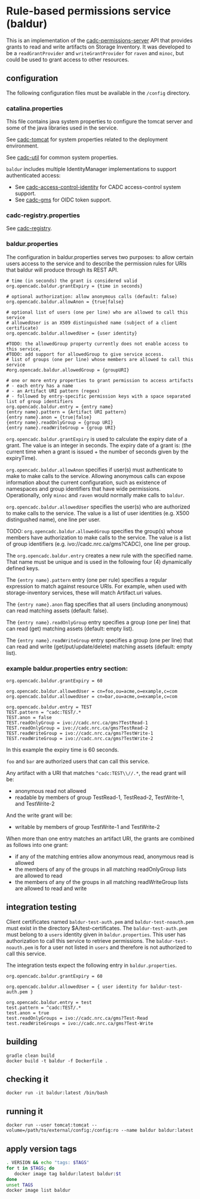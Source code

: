 # Rule-based permissions service (baldur)

This is an implementation of the <a href="https://github.com/opencadc/ac/tree/master/cadc-permissions-server">cadc-permissions-server</a> API that provides grants to read and write
artifacts on Storage Inventory. It was developed to be a `readGrantProvider` and
`writeGrantProvider` for `raven` and `minoc`, but could be used to grant access to other
resources.

## configuration

The following configuration files must be available in the `/config` directory.

### catalina.properties

This file contains java system properties to configure the tomcat server and some
of the java libraries used in the service.

See <a href="https://github.com/opencadc/docker-base/tree/master/cadc-tomcat">cadc-tomcat</a>
for system properties related to the deployment environment.

See <a href="https://github.com/opencadc/core/tree/master/cadc-util">cadc-util</a>
for common system properties. 

`baldur` includes multiple IdentityManager implementations to support authenticated access:
 - See <a href="https://github.com/opencadc/ac/tree/master/cadc-access-control-identity">cadc-access-control-identity</a> for CADC access-control system support.
 - See <a href="https://github.com/opencadc/ac/tree/master/cadc-gms">cadc-gms</a> for OIDC token support.

### cadc-registry.properties

See <a href="https://github.com/opencadc/reg/tree/master/cadc-registry">cadc-registry</a>.

### baldur.properties

The configuration in baldur.properties serves two purposes:  to allow certain users access to the service and to describe the permission rules for URIs that baldur will produce through its REST API.
```
# time (in seconds) the grant is considered valid 
org.opencadc.baldur.grantExpiry = {time in seconds}

# optional authorization: allow anonymous calls (default: false)
org.opencadc.baldur.allowAnon = {true|false}

# optional list of users (one per line) who are allowed to call this service
# allowedUser is an X509 distinguished name (subject of a client certificate)
org.opencadc.baldur.allowedUser = {user identity}

#TODO: the allowedGroup property currently does not enable access to this service,
#TODO: add support for allowedGroup to give service access.
# list of groups (one per line) whose members are allowed to call this service
#org.opencadc.baldur.allowedGroup = {groupURI}

# one or more entry properties to grant permission to access artifacts
# - each entry has a name
# - an Artifact URI pattern (regex)
# - followed by entry-specific permission keys with a space separated list of group identifiers
org.opencadc.baldur.entry = {entry name}
{entry name}.pattern = {Artifact URI pattern}
{entry name}.anon = {true|false}
{entry name}.readOnlyGroup = {group URI}
{entry name}.readWriteGroup = {group URI}
```
`org.opencadc.baldur.grantExpiry` is used to calculate the expiry date of a grant. The value is an integer in seconds. The expiry date of a grant is: (the current time when a grant is issued + the number of seconds given by the expiryTime).

`org.opencadc.baldur.allowAnon` specifies if user(s) must authenticate to make to make calls to the service. Allowing
anonymous calls can expose information about the current configuration, such as existence of namespaces and group
identifiers that have wide permissions. Operationally, only `minoc` and `raven` would normally make calls to `baldur`.

`org.opencadc.baldur.allowedUser` specifies the user(s) who are authorized to make calls to the service. The value is a list of user identities (e.g. X500 distingushed name), one line per user.

TODO: `org.opencadc.baldur.allowedGroup` specifies the group(s) whose members have authorization to make calls to the service. The value is a list of group identifiers (e.g. ivo://cadc.nrc.ca/gms?CADC), one line per group.

The `org.opencadc.baldur.entry` creates a new rule with the specified name. That name must be
unique and is used in the following four (4) dynamically defined keys.

The `{entry name}.pattern` entry (one per rule) specifies a regular expression to match against
resource URIs. For example, when used with storage-inventory services, these will match Artifact.uri values.

The `{entry name}.anon` flag specifies that all users (including anonymous) can read matching assets (default: false).

The `{entry name}.readOnlyGroup` entry specifies a group (one per line) that can read (get) matching assets (default: empty list).

The `{entry name}.readWriteGroup` entry specifies a group (one per line) that can read and write 
(get/put/update/delete) matching assets (default: empty list).

### example baldur.properties entry section:
```
org.opencadc.baldur.grantExpiry = 60

org.opencadc.baldur.allowedUser = cn=foo,ou=acme,o=example,c=com 
org.opencadc.baldur.allowedUser = cn=bar,ou=acme,o=example,c=com

org.opencadc.baldur.entry = TEST
TEST.pattern = ^cadc:TEST/.*
TEST.anon = false
TEST.readOnlyGroup = ivo://cadc.nrc.ca/gms?TestRead-1
TEST.readOnlyGroup = ivo://cadc.nrc.ca/gms?TestRead-2
TEST.readWriteGroup = ivo://cadc.nrc.ca/gms?TestWrite-1 
TEST.readWriteGroup = ivo://cadc.nrc.ca/gms?TestWrite-2
```

In this example the expiry time is 60 seconds. 

`foo` and `bar` are authorized users that can call this service.

Any artifact with a URI that matches `^cadc:TEST\\//.*`, the read grant will be:
* anonymous read not allowed
* readable by members of group TestRead-1, TestRead-2, TestWrite-1, and TestWrite-2

And the write grant will be:
* writable by members of group TestWrite-1 and TestWrite-2

When more than one entry matches an artifact URI, the grants are combined as follows into one grant:
* if any of the matching entries allow anonymous read, anonymous read is allowed
* the members of any of the groups in all matching readOnlyGroup lists are allowed to read
* the members of any of the groups in all matching readWriteGroup lists are allowed to read and write


## integration testing

Client certificates named `baldur-test-auth.pem` and `baldur-test-noauth.pem` must exist in the directory $A/test-certificates.
The `baldur-test-auth.pem` must belong to a `users` identity given in `baldur.properties`. This user has authorization to call this service to retrieve permissions.
The `baldur-test-noauth.pem` is for a user not listed in `users` and therefore is not authorized to call this service.

The integration tests expect the following entry in `baldur.properties`. 
```
org.opencadc.baldur.grantExpiry = 60

org.opencadc.baldur.allowedUser = { user identity for baldur-test-auth.pem }

org.opencadc.baldur.entry = test
test.pattern = ^cadc:TEST/.*
test.anon = true
test.readOnlyGroups = ivo://cadc.nrc.ca/gms?Test-Read
test.readWriteGroups = ivo://cadc.nrc.ca/gms?Test-Write
```

## building

```
gradle clean build
docker build -t baldur -f Dockerfile .
```

## checking it
```
docker run -it baldur:latest /bin/bash
```

## running it
```
docker run --user tomcat:tomcat --volume=/path/to/external/config:/config:ro --name baldur baldur:latest
```

## apply version tags
```bash
. VERSION && echo "tags: $TAGS" 
for t in $TAGS; do
   docker image tag baldur:latest baldur:$t
done
unset TAGS
docker image list baldur
```

